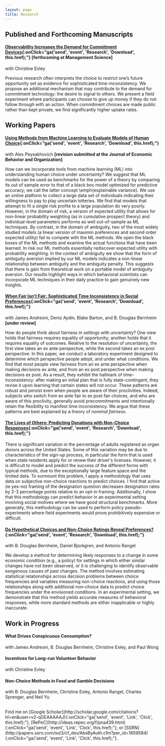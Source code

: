 ```yaml
---
layout: page
title: Research
---
```


## Published and Forthcoming Manuscripts

#### [Observability Increases the Demand for Commitment Devices](http://bit.ly/commitment-paper-ssrn){:onClick="ga('send', 'event', 'Research', 'Download', this.href);"} **\[forthcoming at Management Science\]**

with Christine Exley

Previous research often interprets the choice to restrict one’s future opportunity set as evidence for sophisticated time-inconsistency. We propose an additional mechanism that may contribute to the demand for commitment technology: the desire to signal to others. We present a field experiment where participants can choose to give up money if they do not follow through with an action. When commitment choices are made public rather than kept private, we find significantly higher uptake rates.

## Working Papers

#### [Using Methods from Machine Learning to Evaluate Models of Human Choice](http://bit.ly/ML-risk-paper-ssrn){:onClick="ga('send', 'event', 'Research', 'Download', this.href);"}

with Alex Peysakhovich **[revision submitted at the Journal of Economic Behavior and Organization]**

How can we incorporate tools from machine learning (ML) into understanding human choice under uncertainty? We suggest that ML models can be used as benchmarks for the power of a theory by comparing its out of sample error to that of a black box model optimized for predictive accuracy; we call the latter concept \emph{explainable variance}. We use an online platform to collect a large data set of individuals indicating their willingness to pay to play uncertain lotteries. We find that models that attempt to fit a single risk profile to a large population do very poorly. However, in the domain of risk, a version of expected utility that allows for non-linear probability weighting (as in cumulative prospect theory) and individual-level parameters performs as well out-of-sample as ML techniques. By contrast, in the domain of ambiguity, two of the most widely studied models (a linear version of maximin preferences and second order expected utility) fail to compete with the ML methods. We open the black boxes of the ML methods and examine the actual functions that have been learned. In risk our ML methods essentially rediscover expected utility with probability weighting. In the context of ambiguity we show that the form of ambiguity aversion implied by our ML models indicates a non-linear relationship between ambiguity and the ambiguity penalty. This suggests that there is gain from theoretical work on a portable model of ambiguity aversion. Our results highlight ways in which behavioral scientists can incorporate ML techniques in their daily practice to gain genuinely new insights. 

#### [When Fair Isn't Fair: Sophisticated Time Inconsistency in Social Preferences](http://bit.ly/fairness-paper-ssrn){:onClick="ga('send', 'event', 'Research', 'Download', this.href);"}

with James Andreoni, Deniz Aydin, Blake Barton, and B. Douglas Bernheim **[under review]**

How do people think about fairness in settings with uncertainty? One view holds that fairness requires equality of opportunity; another holds that it requires equality of outcomes. Relative to the resolution of uncertainty, the first view takes an ex ante perspective, while the second takes an ex post perspective. In this paper, we conduct a laboratory experiment designed to determine which perspective people adopt, and under what conditions. We find that most people view fairness from an ex ante perspective when making decisions ex ante, and from an ex post perspective when making decisions ex post. As a result, they exhibit the hallmark of time-inconsistency: after making an initial plan that is fully state-contingent, they revise it upon learning that certain states will not occur. These patterns are robust and persist even when people are aware of their proclivities. Indeed, subjects who switch from ex ante fair to ex post fair choices, and who are aware of this proclivity, generally avoid precommitments and intentionally retain the flexibility to manifest time inconsistency. We argue that these patterns are best explained by a theory of *nominal fairness*.


#### [The Lives of Others: Predicting Donations with Non-Choice Responses](http://bit.ly/donations-paper-ssrn){:onClick="ga('send', 'event', 'Research', 'Download', this.href);"} 

There is significant variation in the percentage of adults registered as organ donors across the United States. Some of this variation may be due to characteristics of the sign-up process, in particular the form that is used when state residents apply for or renew their driver's licenses. However, it is difficult to model and predict the success of the different forms with typical methods, due to the exceptionally large feature space and the limited data. To surmount this problem, I apply a methodology that uses data on subjective non-choice reactions to predict choices. I find that active (ie yes-no) framing of the designation question decreases designation rates by 2-3 percentage points relative to an opt-in framing. Additionally, I show that this methodology can predict behavior in an experimental setting involving social motives where we have good structural benchmarks. More generally, this methodology can be used to perform policy pseudo-experiments where field experiments would prove prohibitively expensive or difficult. 

#### [Do Hypothetical Choices and Non-Choice Ratings Reveal Preferences?](http://bit.ly/non-choice-paper-ssrn){:onClick="ga('send', 'event', 'Research', 'Download', this.href);"} 

with B. Douglas Bernheim, Daniel Bjorkgren, and Antonio Rangel

We develop a method for determining likely responses to a change in some economic condition (e.g., a policy) for settings in which either similar changes have not been observed, or it is challenging to identify observable exogenous causes of past changes. The method involves estimating statistical relationships across decision problems between choice frequencies and variables measuring non-choice reactions, and using those relationships along with additional non-choice data to predict choice frequencies under the envisioned conditions. In an experimental setting, we demonstrate that this method yields accurate measures of behavioral responses, while more standard methods are either inapplicable or highly inaccurate.


## Work in Progress

#### What Drives Conspicuous Consumption? 
with James Andreoni, B. Douglas Bernheim, Christine Exley, and Paul Wong

#### Incentives for Long-run Volunteer Behavior
with Christine Exley

#### Non-Choice Methods in Food and Gamble Decisions
with B. Douglas Bernheim, Christine Exley, Antonio Rangel, Charles Sprenger, and Neil Yu

<br>
Find me on [Google Scholar](http://scholar.google.com/citations?hl=en&user=v2-qGEAAAAAJ){:onClick="ga('send', 'event', 'Link', 'Click', this.href);"}, [RePeC](http://ideas.repec.org/f/pna439.html){:onClick="ga('send', 'event', 'Link', 'Click', this.href);"}, or [SSRN](http://papers.ssrn.com/sol3/cf_dev/AbsByAuth.cfm?per_id=1659584){:onClick="ga('send', 'event', 'Link', 'Click', this.href);"}.


